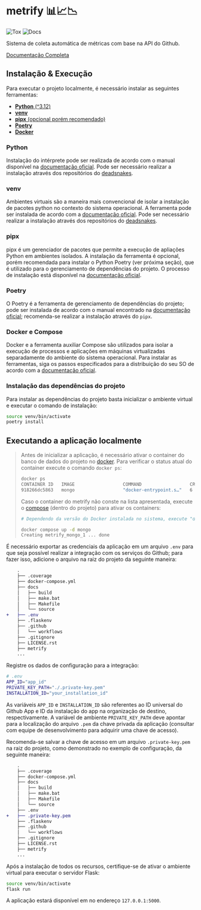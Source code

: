 # metrify 📊📈📉

![Tox](https://github.com/open-metrify/metrify/actions/workflows/tests.yaml/badge.svg)
![Docs](https://github.com/open-metrify/metrify/actions/workflows/docs.yaml/badge.svg)

Sistema de coleta automática de métricas com base na API do Github.

[Documentação Completa](https://open-metrify.github.io/metrify/index.html)

## Instalação & Execução

Para executar o projeto localmente, é necessário instalar as seguintes
ferramentas:

- [**Python** (^3.12)](#python)
- [**venv**](#venv)
- [**pipx** (opcional porém recomendado)](#pipx)
- [**Poetry**](#poetry)
- [**Docker**](#docker-e-compose)

### Python

Instalação do intérprete pode ser realizada de acordo com o manual disponível na
[documentação oficial](https://www.python.org/downloads/release/python-3120/).
Pode ser necessário realizar a instalação através dos repositórios do
[deadsnakes](https://github.com/deadsnakes).

### venv

Ambientes virtuais são a maneira mais convencional de isolar a instalação de
pacotes python no contexto do sistema operacional. A ferramenta pode ser
instalada de acordo com a
[documentação oficial](https://virtualenv.pypa.io/en/stable/installation.html).
Pode ser necessário realizar a instalação através dos repositórios do
[deadsnakes](https://github.com/deadsnakes).

### pipx

pipx é um gerenciador de pacotes que permite a execução de apliações Python em
ambientes isolados. A instalação da ferramenta é opcional, porém recomendada
para instalar o Python Poetry (ver próxima seção), que é utilizado para o
gerenciamento de dependências do projeto. O processo de instalação está
disponível na [documentação oficial](https://pipx.pypa.io/stable/installation/).

### Poetry

O Poetry é a ferramenta de gerenciamento de dependências do projeto; pode ser
instalada de acordo com o manual encontrado na
[documentação oficial](https://python-poetry.org/docs/#installation);
recomenda-se realizar a instalação através do `pipx`.

### Docker e Compose

Docker e a ferramenta auxiliar Compose são utilizados para isolar a execução de
processos e aplicações em máquinas virtualizadas separadamente do ambiente do
sistema operacional. Para instalar as ferramentas, siga os passos especificados
para a distribuição do seu SO de acordo com a
[documentação oficial](https://docs.docker.com/desktop/install/linux-install/).

### Instalação das dependências do projeto

Para instalar as dependências do projeto basta inicializar o ambiente virtual e
executar o comando de instalação:

```bash
source venv/bin/activate
poetry install
```

## Executando a aplicação localmente

> Antes de inicializar a aplicação, é necessário ativar o container do banco de
> dados do projeto no [docker](#docker-e-compose). Para verificar o status atual
> do container execute o comando `docker ps`:
>
> ```bash
> docker ps
> CONTAINER ID   IMAGE                  COMMAND                  CREATED        STATUS             PORTS                                       NAMES
> 918266dc5863   mongo                  "docker-entrypoint.s…"   6 days ago     Up About an hour   27017/tcp                                   metrify_mongo_1
> ```
>
> Caso o container do metrify não conste na lista apresentada, execute o
> [compose](#docker-e-compose) (dentro do projeto) para ativar os containers:
>
> ```bash
> # Dependendo da versão do Docker instalada no sistema, execute "docker compose" ou "docker-compose", se o compose for instalado separadamente. Consultar documentação oficial.
>
> docker compose up -d mongo
> Creating metrify_mongo_1 ... done
> ```

É necessário exportar as credenciais da aplicação em um arquivo `.env` para que
seja possível realizar a integração com os serviços do Github; para fazer isso,
adicione o arquivo na raiz do projeto da seguinte maneira:

```diff
    .
    ├── .coverage
    ├── docker-compose.yml
    ├── docs
    │   ├── build
    │   ├── make.bat
    │   ├── Makefile
    │   └── source
+   ├── .env
    ├── .flaskenv
    ├── .github
    │   └── workflows
    ├── .gitignore
    ├── LICENSE.rst
    ├── metrify
    ...
```

Registre os dados de configuração para a integração:

```sh
# .env
APP_ID="app_id"
PRIVATE_KEY_PATH="./.private-key.pem"
INSTALLATION_ID="your_installation_id"
```

As variáveis `APP_ID` e `INSTALLATION_ID` são referentes ao ID universal do
Github App e ID da instalação do app na organização de destino, respectivamente.
A variável de ambiente `PRIVATE_KEY_PATH` deve apontar para a localização do
arquivo `.pem` da chave privada da aplicação (consultar com equipe de
desenvolvimento para adquirir uma chave de acesso).

Recomenda-se salvar a chave de acesso em um arquivo `.private-key.pem` na raiz
do projeto, como demonstrado no exemplo de configuração, da seguinte maneira:

```diff
    .
    ├── .coverage
    ├── docker-compose.yml
    ├── docs
    │   ├── build
    │   ├── make.bat
    │   ├── Makefile
    │   └── source
    ├── .env
+   ├── .private-key.pem
    ├── .flaskenv
    ├── .github
    │   └── workflows
    ├── .gitignore
    ├── LICENSE.rst
    ├── metrify
    ...
```

Após a instalação de todos os recursos, certifique-se de ativar o ambiente
virtual para executar o servidor Flask:

```bash
source venv/bin/activate
flask run
```

A aplicação estará disponível em no endereço `127.0.0.1:5000`.
